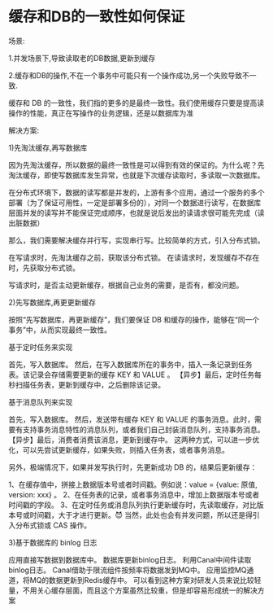# 缓存和DB的一致性如何保证

场景:

1.并发场景下,导致读取老的DB数据,更新到缓存
	
2.缓存和DB的操作,不在一个事务中可能只有一个操作成功,另一个失败导致不一致.
	
缓存和 DB 的一致性，我们指的更多的是最终一致性。我们使用缓存只要是提高读操作的性能，真正在写操作的业务逻辑，还是以数据库为准

解决方案:

1)先淘汰缓存,再写数据库

因为先淘汰缓存，所以数据的最终一致性是可以得到有效的保证的。为什么呢？先淘汰缓存，即使写数据库发生异常，也就是下次缓存读取时，多读取一次数据库。

在分布式环境下，数据的读写都是并发的，上游有多个应用，通过一个服务的多个部署（为了保证可用性，一定是部署多份的），对同一个数据进行读写，在数据库层面并发的读写并不能保证完成顺序，也就是说后发出的读请求很可能先完成（读出脏数据）

那么，我们需要解决缓存并行写，实现串行写。比较简单的方式，引入分布式锁。

在写请求时，先淘汰缓存之前，获取该分布式锁。
在读请求时，发现缓存不存在时，先获取分布式锁。

写请求时，是否主动更新缓存，根据自己业务的需要，是否有，都没问题。


2)先写数据库,再更更新缓存


按照“先写数据库，再更新缓存”，我们要保证 DB 和缓存的操作，能够在“同一个事务”中，从而实现最终一致性。

基于定时任务来实现

首先，写入数据库。
然后，在写入数据库所在的事务中，插入一条记录到任务表。该记录会存储需要更新的缓存 KEY 和 VALUE 。
【异步】最后，定时任务每秒扫描任务表，更新到缓存中，之后删除该记录。



基于消息队列来实现

首先，写入数据库。
然后，发送带有缓存 KEY 和 VALUE 的事务消息。此时，需要有支持事务消息特性的消息队列，或者我们自己封装消息队列，支持事务消息。
【异步】最后，消费者消费该消息，更新到缓存中。
这两种方式，可以进一步优化，可以先尝试更新缓存，如果失败，则插入任务表，或者事务消息。


另外，极端情况下，如果并发写执行时，先更新成功 DB 的，结果后更新缓存：


1、在缓存值中，拼接上数据版本号或者时间戳。例如说：value = {value: 原值, version: xxx} 。
2、在任务表的记录，或者事务消息中，增加上数据版本号或者时间戳的字段。
3、在定时任务或消息队列执行更新缓存时，先读取缓存，对比版本号或时间戳，大于才进行更新。😈 当然，此处也会有并发问题，所以还是得引入分布式锁或 CAS 操作。


3)基于数据库的 binlog 日志

应用直接写数据到数据库中。
数据库更新binlog日志。
利用Canal中间件读取binlog日志。
Canal借助于限流组件按频率将数据发到MQ中。
应用监控MQ通道，将MQ的数据更新到Redis缓存中。
可以看到这种方案对研发人员来说比较轻量，不用关心缓存层面，而且这个方案虽然比较重，但是却容易形成统一的解决方案

















